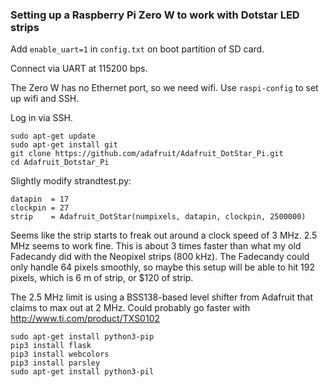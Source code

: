 ### Setting up a Raspberry Pi Zero W to work with Dotstar LED strips ###

Add `enable_uart=1` in `config.txt` on boot partition of SD card.

Connect via UART at 115200 bps.

The Zero W has no Ethernet port, so we need wifi. Use `raspi-config` to set up wifi and SSH.

Log in via SSH.

    sudo apt-get update
    sudo apt-get install git
    git clone https://github.com/adafruit/Adafruit_DotStar_Pi.git
    cd Adafruit_Dotstar_Pi

Slightly modify strandtest.py:

    datapin  = 17
    clockpin = 27
    strip    = Adafruit_DotStar(numpixels, datapin, clockpin, 2500000)

Seems like the strip starts to freak out around a clock speed of 3 MHz. 2.5 MHz seems to work fine. This is about 3 times faster than what my old Fadecandy did with the Neopixel strips (800 kHz). The Fadecandy could only handle 64 pixels smoothly, so maybe this setup will be able to hit 192 pixels, which is 6 m of strip, or $120 of strip.

The 2.5 MHz limit is using a BSS138-based level shifter from Adafruit that claims to max out at 2 MHz. Could probably go faster with http://www.ti.com/product/TXS0102

    sudo apt-get install python3-pip
    pip3 install flask
    pip3 install webcolors
    pip3 install parsley
    sudo apt-get install python3-pil
